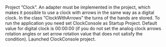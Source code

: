 Project “Clock”. An adapter must be implemented in the project, which makes it possible to use a clock with arrows in the same way as a digital clock.
In the class “ClockWithArrows” the turns of the hands are stored.
To run the application you need set ClockConsole as Startup Project. Default value for digital clock is 00:00:00 (if you do not set the analog clock arrows rotation angles or set arrow rotation value that does not satisfy the condition).
Launched ClockConsole project.
